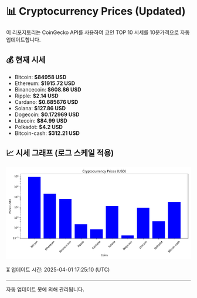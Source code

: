 
# 📊 Cryptocurrency Prices (Updated)

이 리포지토리는 CoinGecko API를 사용하여 코인 TOP 10 시세를 10분가격으로 자동 업데이트합니다.

## 💰 현재 시세
- Bitcoin: **$84958 USD**
- Ethereum: **$1915.72 USD**
- Binancecoin: **$608.86 USD**
- Ripple: **$2.14 USD**
- Cardano: **$0.685676 USD**
- Solana: **$127.86 USD**
- Dogecoin: **$0.172969 USD**
- Litecoin: **$84.99 USD**
- Polkadot: **$4.2 USD**
- Bitcoin-cash: **$312.21 USD**

## 📈 시세 그래프 (로그 스케일 적용)
![Crypto Prices](crypto_prices.png)

⏳ 업데이트 시간: 2025-04-01 17:25:10 (UTC)

---
자동 업데이트 봇에 의해 관리됩니다.
